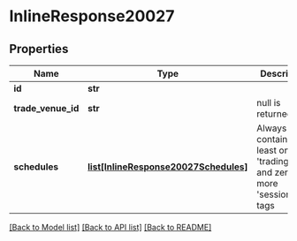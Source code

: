 # InlineResponse20027

## Properties
Name | Type | Description | Notes
------------ | ------------- | ------------- | -------------
**id** | **str** |  | [optional] 
**trade_venue_id** | **str** | null is returned. | [optional] 
**schedules** | [**list[InlineResponse20027Schedules]**](InlineResponse20027Schedules.md) | Always contains at least one &#39;tradingTime&#39;  and zero or more &#39;sessionTime&#39; tags | [optional] 

[[Back to Model list]](../README.md#documentation-for-models) [[Back to API list]](../README.md#documentation-for-api-endpoints) [[Back to README]](../README.md)


